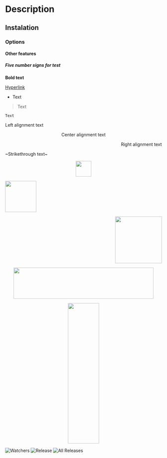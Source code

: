 # Description
## Instalation
### Options
#### Other features
##### Five number signs for test

**Bold text**

[Hyperlink](https://github.com/PycmShoma/Text_Formatting)

- Text 

> Text 

` Text `

<p align="left">Left alignment text</p>

<p align="center">Center alignment text</p>

<p align="right">Right alignment text</p>

~Strikethrough text~

<p align="center">
<img width="50" height="50" src="https://github.com/PycmShoma/Text_Formatting/blob/main/img/ball.jpg">
</p>

<p align="left">
<img width="100" height="100" src="https://github.com/PycmShoma/Text_Formatting/blob/main/img/ball.jpg">
</p>

<p align="right">
<img width="150" height="150" src="https://github.com/PycmShoma/Text_Formatting/blob/main/img/ball.jpg">
</p>

<p align="center">
<img width="450" height="100" src="https://github.com/PycmShoma/Text_Formatting/blob/main/img/ball.jpg">
</p>

<p align="center">
<img width="100" height="450" src="https://github.com/PycmShoma/Text_Formatting/blob/main/img/ball.jpg">
</p>
 
 
 
 

![Watchers](https://img.shields.io/github/watchers/PycmShoma/Text_Formatting?label=Visits%20to%20this%20page&style=FOR-THE-BADGE)
![Release](https://img.shields.io/github/downloads/PycmShoma/Text_Formatting/latest/total?label=Downloads%20%28Latest%20Release%29&style=plastic)
![All Releases](https://img.shields.io/github/downloads/PycmShoma/Text_Formatting/total?label=Downloads%20%28All%20Releases%29&style=social)
